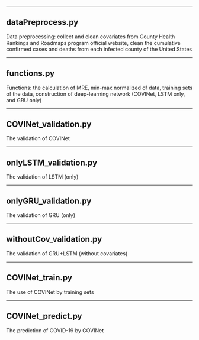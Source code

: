 ------------------------------------
dataPreprocess.py
------------------------------------
Data preprocessing: collect and clean covariates from County Health Rankings and Roadmaps program official website, clean the cumulative confirmed cases and deaths from each infected county of the United States


------------------------------------
functions.py
------------------------------------
Functions: the calculation of MRE, min-max normalized of data, training sets of the data, construction of deep-learning network (COVINet, LSTM only, and GRU only)


------------------------------------
COVINet_validation.py
------------------------------------
The validation of COVINet


------------------------------------
onlyLSTM_validation.py
------------------------------------
The validation of LSTM (only)


------------------------------------
onlyGRU_validation.py
------------------------------------
The validation of GRU (only)


------------------------------------
withoutCov_validation.py
------------------------------------
The validation of GRU+LSTM (without covariates)


------------------------------------
COVINet_train.py
------------------------------------
The use of COVINet by training sets

------------------------------------
COVINet_predict.py
------------------------------------
The prediction of COVID-19 by COVINet


